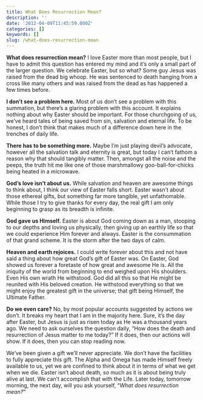 ```yaml
---
title: What Does Resurrection Mean?
description: ''
date: '2012-04-09T11:45:59.000Z'
categories: []
keywords: []
slug: /what-does-resurrection-mean
---
```


**What does resurrection mean?** I love Easter more than most people, but I have to admit this question has entered my mind and it’s only a small part of the larger question. We celebrate Easter, but so what? Some guy Jesus was raised from the dead big whoop. He was sentenced to death hanging from a cross like many others and was raised from the dead as has happened a few times before.

**I don’t see a problem here.** Most of us don’t see a problem with this summation, but there’s a glaring problem with this account. It explains nothing about why Easter should be important. For those churchgoing of us, we’ve heard tales of being saved from sin, salvation and eternal life. To be honest, I don’t think that makes much of a difference down here in the trenches of daily life.

**There has to be something more.** Maybe I’m just playing devil’s advocate, however all the salvation talk and eternity is great, but today I can’t fathom a reason why that should tangibly matter. Then, amongst all the noise and the peeps, the truth hit me like one of those marshmallowy goo-ball-for-chicks being heated in a microwave.

**God’s love isn’t about us.** While salvation and heaven are awesome things to think about, I think our view of Easter falls short. Easter wasn’t about those ethereal gifts, but something far more tangible, yet unfathomable. While those I try to give thanks for every day, the real gift I am only beginning to grasp as its breadth is infinite.

**God gave us Himself.** Easter is about God coming down as a man, stooping to our depths and loving us physically, then giving up an earthly life so that we could experience Him forever and always. Easter is the consummation of that grand scheme. It is the storm after the two days of calm.

**Heaven and earth rejoices.** I could write forever about this and not have said a thing about how great God’s gift of Easter was. On Easter, God showed us forever a foretaste of how great and awesome He is. All the iniquity of the world from beginning to end weighed upon His shoulders. Even His own wrath He withstood. God did all this so that He might be reunited with His beloved creation. He withstood everything so that we might enjoy the greatest gift in the universe; that gift being Himself, the Ultimate Father.

**Do we even care?** No, by most popular accounts suggested by actions we don’t. It breaks my heart that I am in the majority here. Sure, it’s the day after Easter, but Jesus is just as risen today as He was a thousand years ago. We need to ask ourselves the question daily, “How does the death and resurrection of Jesus matter to me today?” If it does, then our actions will show. If it does, then you can stop reading now.

We’ve been given a gift we’ll never appreciate. We don’t have the facilities to fully appreciate this gift. The Alpha and Omega has made Himself freely available to us, yet we are confined to think about it in terms of what we get when we die. Easter isn’t about death, so much as it is about being truly alive at last. We can’t accomplish that with the Life. Later today, tomorrow morning, the next day, will you ask yourself, “_What does resurrection mean?_”